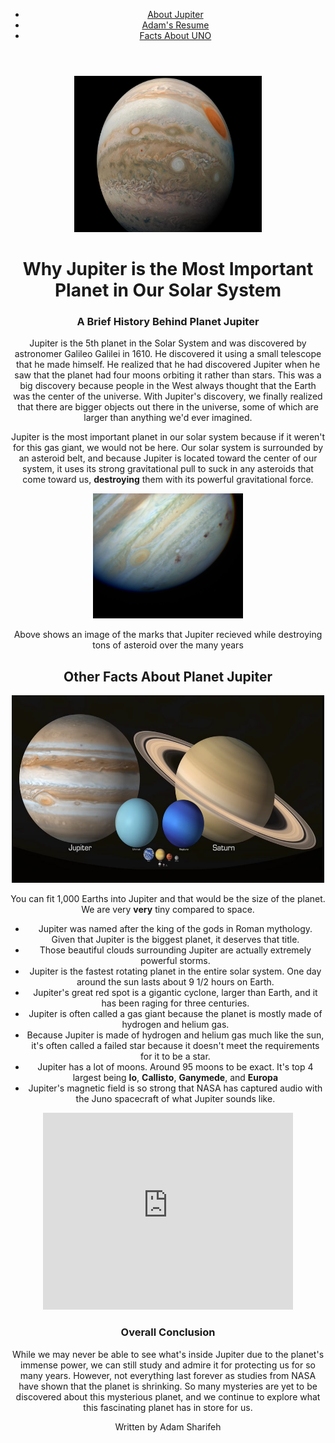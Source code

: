 <!Doctype html>
<html lang = "en">
<head>
	<meta charset="utf-8">
	<title>My Websites</title>
	<link rel="stylesheet" href="css/style.css">
</head>
<body>
  <header id="main-header">
    <div class="nav-container">
      <nav class="navigation">
        <ul>
          <li><a href="https://adam893-o.github.io/project-1-jupiter.html">About Jupiter</a></li>
          <li><a href="https://adam893-o.github.io/resume.html">Adam's Resume</a></li>
          <li><a href="https://adam893-o.github.io/Project-1-UNO">Facts About UNO</a></li>
        </ul>
      </nav>
	  </div>
  </header>
    <div class="content-wrapper">
	    <header id="header">
		<a id="Image1" href="https://adam893-o.github.io/Project-two/">
		  <img src="Media/Image1.jpg" height="250" width="300" alt="Image of Jupiter" />
		</a>
    <h1>Why Jupiter is the Most Important Planet in Our Solar System</h1>
    <h3>A Brief History Behind Planet Jupiter</h3>
      <p>Jupiter is the 5th planet in the Solar System and was discovered by astronomer Galileo Galilei in 1610. He discovered it using a small telescope that he made himself. He realized that he had discovered Jupiter when he saw that the planet had four moons orbiting it rather than stars. This was a big discovery because people in the West always thought that the Earth was the center of the universe. With Jupiter's discovery, we finally realized that there are bigger objects out there in the universe, some of which are larger than anything we'd ever imagined.</p> 
      <p>Jupiter is the most important planet in our solar system because if it weren't for this gas giant, we would not be here. Our solar system is surrounded by an asteroid belt, and because Jupiter is located toward the center of our system, it uses its strong gravitational pull to suck in any asteroids that come toward us, <strong>destroying</strong> them with its powerful gravitational force.</p>
	  <img src="Media/Image2.jpg" height="200" width="240" alt="Image of Jupiter"/>
	    <p>Above shows an image of the marks that Jupiter recieved while destroying tons of asteroid over the many years</p>
   <h2>Other Facts About Planet Jupiter</h2>
      <img src="Media/Image3.jpg" height="300" width="500" alt="Image of Jupiter"/>
	    <p>You can fit 1,000 Earths into Jupiter and that would be the size of the planet. We are very <strong>very</strong> tiny compared to space.</p>
    <ul>
      <li>Jupiter was named after the king of the gods in Roman mythology. Given that Jupiter is the biggest planet, it deserves that title.</li>
	    <li>Those beautiful clouds surrounding Jupiter are actually extremely powerful storms.</li>
	    <li>Jupiter is the fastest rotating planet in the entire solar system. One day around the sun lasts about 9 1/2 hours on Earth.</li>
	    <li>Jupiter's great red spot is a gigantic cyclone, larger than Earth, and it has been raging for three centuries.</li>
	    <li>Jupiter is often called a gas giant because the planet is mostly made of hydrogen and helium gas.</li>
	    <li>Because Jupiter is made of hydrogen and helium gas much like the sun, it's often called a failed star because it doesn't meet the requirements for it to be a star.</li>
	    <li>Jupiter has a lot of moons. Around 95 moons to be exact. It's top 4 largest being <strong>Io</strong>, <strong>Callisto</strong>, <strong>Ganymede</strong>, and <strong>Europa</strong></li> 
	    <li>Jupiter's magnetic field is so strong that NASA has captured audio with the Juno spacecraft of what Jupiter sounds like.</li>
    </ul>
	    <iframe width="400" height="315" src="https://www.youtube.com/embed/e3fqE01YYWs?si=7IFdZLB1Tiov8kD7" title="YouTube video player" frameborder="0" allow="accelerometer; autoplay; clipboard-write; encrypted-media; gyroscope; picture-in-picture; web-share" referrerpolicy="strict-origin-when-cross-origin" allowfullscreen></iframe>
    <h3>Overall Conclusion</h3>
      <p>While we may never be able to see what's inside Jupiter due to the planet's immense power, we can still study and admire it for protecting us for so many years. However, not everything last forever as studies from NASA have shown that the planet is shrinking. So many mysteries are yet to be discovered about this mysterious planet, and we continue to explore what this fascinating planet has in store for us.</p>
	    <p>Written by Adam Sharifeh</p>
	  </div>
</body>
</html>
